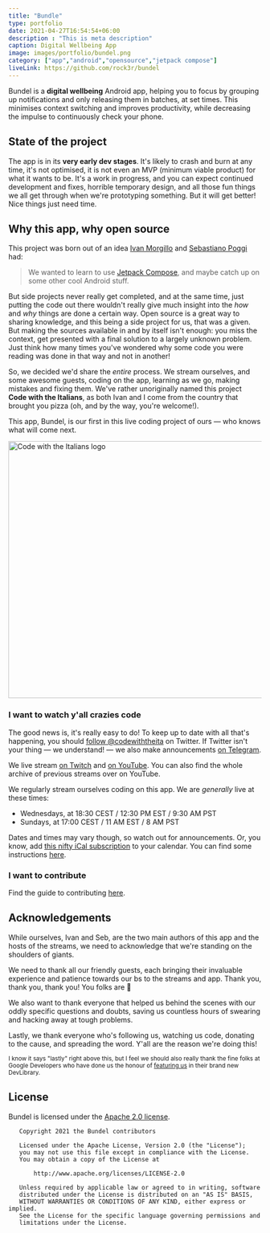 ```yaml
---
title: "Bundle"
type: portfolio
date: 2021-04-27T16:54:54+06:00
description : "This is meta description"
caption: Digital Wellbeing App
image: images/portfolio/bundel.png
category: ["app","android","opensource","jetpack compose"]
liveLink: https://github.com/rock3r/bundel
---
```

Bundel is a **digital wellbeing** Android app, helping you to focus by grouping up notifications and only releasing them in batches, at set times.
This minimises context switching and improves productivity, while decreasing the impulse to continuously check your phone.

## State of the project

The app is in its **very early dev stages**. It's likely to crash and burn at any time, it's not optimised, it is not even an MVP (minimum viable
product) for what it wants to be. It's a work in progress, and you can expect continued development and fixes, horrible temporary design, and all
those fun things we all get through when we're prototyping something. But it will get better! Nice things just need time.

## Why this app, why open source

This project was born out of an idea [Ivan Morgillo](https://github.com/hamen) and [Sebastiano Poggi](https://github.com/rock3r) had:

> We wanted to learn to use [Jetpack Compose](https://developer.android.com/jetpack/compose), and maybe catch up on some other cool Android stuff.

But side projects never really get completed, and at the same time, just putting the code out there wouldn't really give much insight into the _how_
and _why_ things are done a certain way. Open source is a great way to sharing knowledge, and this being a side project for us, that was a given. But
making the sources available in and by itself isn't enough: you miss the context, get presented with a final solution to a largely unknown problem.
Just think how many times you've wondered why some code you were reading was done in that way and not in another!

So, we decided we'd share the _entire_ process. We stream ourselves, and some awesome guests, coding on the app, learning as we go, making mistakes
and fixing them. We've rather unoriginally named this project
**Code with the Italians**, as both Ivan and I come from the country that brought you pizza (oh, and by the way, you're welcome!).

This app, Bundel, is our first in this live coding project of ours — who knows what will come next.



<a href="https://twitter.com/codewiththeita" target=_blank>
  <img alt="Code with the Italians logo" width="512px" src="https://github.com/rock3r/Bundel/raw/main/art/CWI-logo-horizontal.svg"/>
</a>

### I want to watch y'all crazies code

The good news is, it's really easy to do! To keep up to date with all that's happening, you should
[follow @codewiththeita](https://twitter.com/codewiththeita) on Twitter. If Twitter isn't your thing — we understand! — we also make
announcements [on Telegram](https://t.me/code_with_the_italians).

We live stream [on Twitch](https://cwti.link/twitch) and [on YouTube](https://cwti.link/yt). You can also find the whole archive of previous streams
over on YouTube.

We regularly stream ourselves coding on this app. We are _generally_ live at these times:

* Wednesdays, at 18:30 CEST / 12:30 PM EST / 9:30 AM PST
* Sundays, at 17:00 CEST / 11 AM EST / 8 AM PST

Dates and times may vary though, so watch out for announcements. Or, you know, add
[this nifty iCal subscription](https://cwti.link/calendar) to your calendar. You can find some instructions
[here](https://twitter.com/codewiththeita/status/1389220980506173445).

### I want to contribute

Find the guide to contributing [here](https://github.com/rock3r/bundel/tree/main/CONTRIBUTING.md).

## Acknowledgements

While ourselves, Ivan and Seb, are the two main authors of this app and the hosts of the streams, we need to acknowledge that we're standing on the
shoulders of giants.

We need to thank all our friendly guests, each bringing their invaluable experience and patience towards our bs to the streams and app. Thank you,
thank you, thank you! You folks are 💛

We also want to thank everyone that helped us behind the scenes with our oddly specific questions and doubts, saving us countless hours of swearing
and hacking away at tough problems.

Lastly, we thank everyone who's following us, watching us code, donating to the cause, and spreading the word. Y'all are the reason we're doing this!

<small>I know it says "lastly" right above this, but I feel we should also really thank the fine folks at Google Developers who have done us the
honour of [featuring us](https://devlibrary.withgoogle.com/products/android/repos/rock3r-Bundel)
in their brand new DevLibrary.</small>

## License

Bundel is licensed under the [Apache 2.0 license](https://github.com/rock3r/bundel/tree/main/LICENSE).

```
   Copyright 2021 the Bundel contributors

   Licensed under the Apache License, Version 2.0 (the "License");
   you may not use this file except in compliance with the License.
   You may obtain a copy of the License at

       http://www.apache.org/licenses/LICENSE-2.0

   Unless required by applicable law or agreed to in writing, software
   distributed under the License is distributed on an "AS IS" BASIS,
   WITHOUT WARRANTIES OR CONDITIONS OF ANY KIND, either express or implied.
   See the License for the specific language governing permissions and
   limitations under the License.
```
